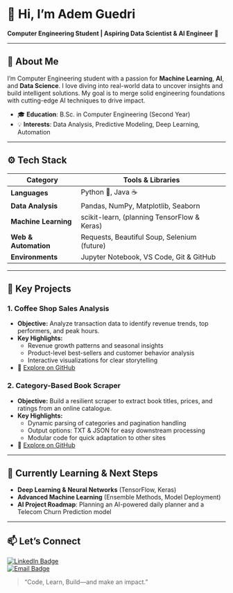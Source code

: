 # 👋 Hi, I’m Adem Guedri

**Computer Engineering Student | Aspiring Data Scientist & AI Engineer** 🚀

---

## 📖 About Me
I’m Computer Engineering student with a passion for **Machine Learning**, **AI**, and **Data Science**. I love diving into real-world data to uncover insights and build intelligent solutions. My goal is to merge solid engineering foundations with cutting-edge AI techniques to drive impact.

- 🎓 **Education**: B.Sc. in Computer Engineering (Second Year)  
- 💡 **Interests**: Data Analysis, Predictive Modeling, Deep Learning, Automation

---

## ⚙️ Tech Stack

| Category             | Tools & Libraries                                                                               |
|----------------------|------------------------------------------------------------------------------------------------|
| **Languages**        | Python 🐍, Java ☕                                                                                |
| **Data Analysis**    | Pandas, NumPy, Matplotlib, Seaborn                                                              |
| **Machine Learning** | scikit-learn, (planning TensorFlow & Keras)                                                     |
| **Web & Automation** | Requests, Beautiful Soup, Selenium (future)                                                     |
| **Environments**     | Jupyter Notebook, VS Code, Git & GitHub                                                         |

---

## 🚀 Key Projects

### 1. Coffee Shop Sales Analysis
- **Objective:** Analyze transaction data to identify revenue trends, top performers, and peak hours.  
- **Key Highlights:**  
  - Revenue growth patterns and seasonal insights  
  - Product-level best-sellers and customer behavior analysis  
  - Interactive visualizations for clear storytelling  
- 🔗 [Explore on GitHub](https://github.com/AdemCE-eng/CoffeSales)

### 2. Category-Based Book Scraper
- **Objective:** Build a resilient scraper to extract book titles, prices, and ratings from an online catalogue.  
- **Key Highlights:**  
  - Dynamic parsing of categories and pagination handling  
  - Output options: TXT & JSON for easy downstream processing  
  - Modular code for quick adaptation to other sites  
- 🔗 [Explore on GitHub](https://github.com/AdemCE-eng/Bookscraper)

---

## 🚧 Currently Learning & Next Steps
- **Deep Learning & Neural Networks** (TensorFlow, Keras)  
- **Advanced Machine Learning** (Ensemble Methods, Model Deployment)  
- **AI Project Roadmap**: Planning an AI-powered daily planner and a Telecom Churn Prediction model

---

## 📫 Let’s Connect
[![LinkedIn Badge](https://img.shields.io/badge/LinkedIn-Connect-blue?style=for-the-badge&logo=linkedin)](https://www.linkedin.com/in/adem-guedri/)  
[![Email Badge](https://img.shields.io/badge/Email-Contact%20Me-red?style=for-the-badge&logo=gmail)](mailto:guedriadem@gmail.com)

> “Code, Learn, Build—and make an impact.”
